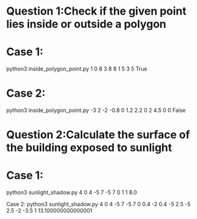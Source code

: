 # Question 1:Check if the given point lies inside or outside a polygon

# Case 1:
python3 inside_polygon_point.py 
1 0 8 3 8 8 1 5
3 5
True

# Case 2:
python3 inside_polygon_point.py 
-3 2 -2 -0.8 0 1.2  2.2 0 2 4.5 
0 0
False


# Question 2:Calculate the surface of the building exposed to sunlight

# Case 1:
python3 sunlight_shadow.py 
4 0 4 -5 7 -5 7 0
1 1
8.0

Case 2:
python3 sunlight_shadow.py 
4 0 4 -5 7 -5 7 0 0.4 -2 0.4 -5 2.5 -5 2.5 -2
-3.5 1
13.100000000000001

